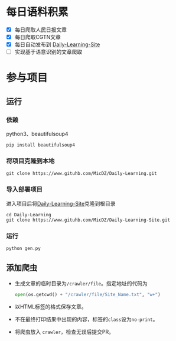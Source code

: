 # 每日语料积累

- [X]  每日爬取人民日报文章
- [X] 每日爬取CGTN文章
- [X] 每日自动发布到 [Daily-Learning-Site](https://www.github.com/MicDZ/Daily-Learning-Site)
- [ ] 实现基于语意识别的文章爬取

# 参与项目
## 运行
### 依赖

python3、beautifulsoup4

```
pip install beautifulsoup4 
```

### 将项目克隆到本地

```
git clone https://www.gituhb.com/MicDZ/Daily-Learning.git
```

### 导入部署项目

进入项目后将[Daily-Learning-Site](https://www.github.com/MicDZ/Daily-Learning-Site)克隆到根目录

```
cd Daily-Learning
git clone https://www.gituhb.com/MicDZ/Daily-Learning-Site.git
```

### 运行

```
python gen.py
```
## 添加爬虫

* 生成文章的临时目录为`/crawler/file`。指定地址的代码为
  ```py
  open(os.getcwd() + "/crawler/file/Site_Name.txt", "w+")
  ```

* 以HTML标签的格式保存文章。
* 不在最终打印结果中出现的内容，标签的`class`设为`no-print`。
* 将爬虫放入 `crawler`，检查无误后提交PR。

